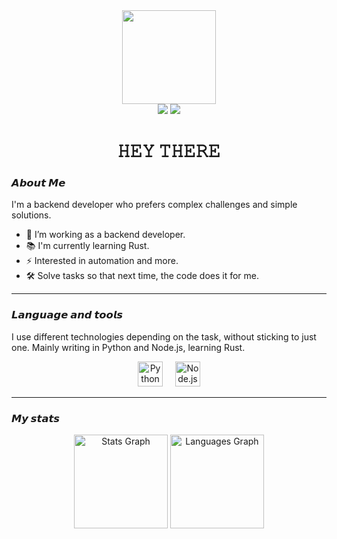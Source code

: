 <div align="center">
  <img height="150" src="https://media.tenor.com/E8ihcPJQxpsAAAAi/coffee-skeleton.gif" />
</div>

<div align="center">
  <img src="https://visitor-badge.laobi.icu/badge?page_id=habo3hnk.habo3hnk&" />
  <img src="https://github-readme-stats.vercel.app/api/wakatime?username=habo3hnk&layout=compact&theme=dark" />
  
</div>

<h1 align="center">𝙷𝙴𝚈 𝚃𝙷𝙴𝚁𝙴</h1>


### 𝘼𝙗𝙤𝙪𝙩 𝙈𝙚 

I'm a backend developer who prefers complex challenges and simple solutions.  

- 🔭 I’m working as a backend developer.  
- 📚 I'm currently learning Rust.  
- ⚡ Interested in automation and more.  
- 🛠 Solve tasks so that next time, the code does it for me.


---
### 𝙇𝙖𝙣𝙜𝙪𝙖𝙜𝙚 𝙖𝙣𝙙 𝙩𝙤𝙤𝙡𝙨  

I use different technologies depending on the task, without sticking to just one. Mainly writing in Python and Node.js, learning Rust.  

<div align="center">
  <img src="https://cdn.jsdelivr.net/gh/devicons/devicon/icons/python/python-original.svg" height="40" alt="Python" />
  <img width="12" />
  <img src="https://cdn.jsdelivr.net/gh/devicons/devicon/icons/nodejs/nodejs-original.svg" height="40" alt="Node.js" />
</div>


---
### 𝙈𝙮 𝙨𝙩𝙖𝙩𝙨

<div align="center">
  <img src="https://github-readme-stats.vercel.app/api?username=habo3hnk&hide_title=true&hide_rank=true&show_icons=true&include_all_commits=false&count_private=false&disable_animations=false&theme=tokyonight&locale=en&hide_border=true&order=1" height="150" alt="Stats Graph" />
  <img src="https://github-readme-stats.vercel.app/api/top-langs?username=habo3hnk&locale=en&hide_title=true&layout=compact&card_width=320&langs_count=10&theme=tokyonight&hide_border=true&order=2" height="150" alt="Languages Graph" />
</div>
